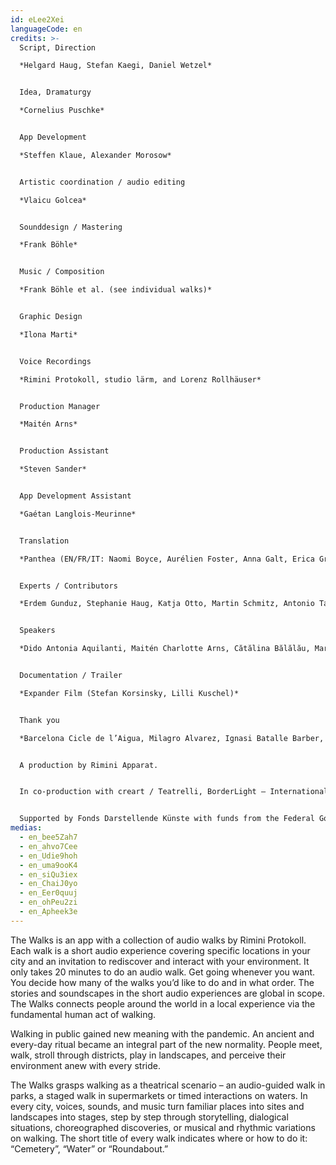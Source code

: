 ```yaml
---
id: eLee2Xei
languageCode: en
credits: >-
  Script, Direction

  *Helgard Haug, Stefan Kaegi, Daniel Wetzel*


  Idea, Dramaturgy

  *Cornelius Puschke*


  App Development

  *Steffen Klaue, Alexander Morosow*


  Artistic coordination / audio editing

  *Vlaicu Golcea*


  Sounddesign / Mastering

  *Frank Böhle*


  Music / Composition

  *Frank Böhle et al. (see individual walks)*


  Graphic Design

  *Ilona Marti*


  Voice Recordings

  *Rimini Protokoll, studio lärm, and Lorenz Rollhäuser*


  Production Manager

  *Maitén Arns*


  Production Assistant

  *Steven Sander*


  App Development Assistant

  *Gaétan Langlois-Meurinne*


  Translation

  *Panthea (EN/FR/IT: Naomi Boyce, Aurélien Foster, Anna Galt, Erica Grossi, Vivian Ia, Adrien Leroux, Lianna Mark, Samuel Petit, Yanik Riedo, Lorenzo de Sabbata), Ondine Cristina Dascălița & Adina Olaru (RO), Alexander Schmiedel (ES)*


  Experts / Contributors

  *Erdem Gunduz, Stephanie Haug, Katja Otto, Martin Schmitz, Antonio Tagliarini*


  Speakers

  *Dido Antonia Aquilanti, Maitén Charlotte Arns, Cătălina Bălălău, Maria Bărbulescu, Bente Bausum, Melanie Baxter-Jones, Vlad Bîrzanu, Rosario Bona, Liliana Bong-Schmidt, Lena Bruun Bondeson, Lène Calvez, Nicholas Cațianis, Maïmouna Coulibaly, Luisa Devins, Paul Dunca/Paula Dunker, Noa Eleodori, Paolo Eleodori, María García Beato, Carmen Ghiurco, Margot Gödrös, María Magdalena González Atao, Melissa Holroyd, Christiane Hommelsheim, Stéphane Hugel, Timur Isik, Mmakgosi Kgabi, Lara Körte, Koffi Kra, Alexandra Lauck, Max Lechat, Nicoleta Lefter, Joshua Lerner, Daniela Lucato, Georgia Măciuceanu, Steve Mekoudja, Conrad Mericoffer, Mela Mihai, Lara-Sophie Milagro, Gabriela Pîrlițeanu, Alina Rotaru, Juan Sáenz de Tejada Urruzola, Silvia Sassetti, Ausencio Serrano Garcia, Simonetta Solder, Kamran Sorusch, Antonio Tagliarini, Lucie Zelger*


  Documentation / Trailer

  *Expander Film (Stefan Korsinsky, Lilli Kuschel)*


  Thank you

  *Barcelona Cicle de l’Aigua, Milagro Alvarez, Ignasi Batalle Barber, Aljoscha Begrich, Peter Breitenbach, Andreas Fischbach, Jannis Grimm (Institute for the Study of Protest and Social Movements), Ant Hampton, Lilli Kuschel, Dima Levytskyi, Jan Meuel, Barbara Morgenstern, Niki Neecke (Jardin Sonore), Ricardo Sarmiento, Hilla Steiner, Enric Tello, Valentin Wetzel,  Zoï Wetzel, Gustavo Ramon Wilhelmi*


  A production by Rimini Apparat.


  In co-production with creart / Teatrelli, BorderLight – International Theatre + Fringe Festival Cleveland, European Forum Alpbach, Fondazione Armonie d’Arte, HAU – Hebbel am Ufer, Hellerau – European Centre for the Arts, International Summer Festival Kampnagel, Zona K, Festival PERSPECTIVES.


  Supported by Fonds Darstellende Künste with funds from the Federal Government Commissioner for Culture and the Media and the Senate Department for Culture and Europe.
medias:
  - en_bee5Zah7
  - en_ahvo7Cee
  - en_Udie9hoh
  - en_uma9ooK4
  - en_siQu3iex
  - en_ChaiJ0yo
  - en_Eer0quuj
  - en_ohPeu2zi
  - en_Apheek3e
---
```

The Walks is an app with a collection of audio walks by Rimini Protokoll. Each walk is a short audio experience covering specific locations in your city and an invitation to rediscover and interact with your environment. 
It only takes 20 minutes to do an audio walk. Get going whenever you want. You decide how many of the walks you’d like to do and in what order.
The stories and soundscapes in the short audio experiences are global in scope. The Walks connects people around the world in a local experience via the fundamental human act of walking.

Walking in public gained new meaning with the pandemic. An ancient and every-day ritual became an integral part of the new normality. People meet, walk, stroll through districts, play in landscapes, and perceive their environment anew with every stride.

The Walks grasps walking as a theatrical scenario – an audio-guided walk in parks, a staged walk in supermarkets or timed interactions on waters. In every city, voices, sounds, and music turn familiar places into sites and landscapes into stages, step by step through storytelling, dialogical situations, choreographed discoveries, or musical and rhythmic variations on walking. The short title of every walk indicates where or how to do it: “Cemetery”, “Water” or “Roundabout.”
